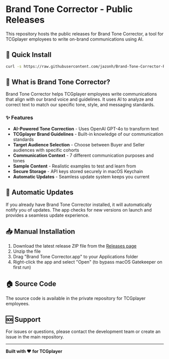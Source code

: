 # Brand Tone Corrector - Public Releases

This repository hosts the public releases for Brand Tone Corrector, a tool for TCGplayer employees to write on-brand communications using AI.

## 🚀 Quick Install

```bash
curl -s https://raw.githubusercontent.com/jazonh/Brand-Tone-Corrector-Releases/main/install.sh | bash
```

## 📱 What is Brand Tone Corrector?

Brand Tone Corrector helps TCGplayer employees write communications that align with our brand voice and guidelines. It uses AI to analyze and correct text to match our specific tone, style, and messaging standards.

### ✨ Features

- **AI-Powered Tone Correction** - Uses OpenAI GPT-4o to transform text
- **TCGplayer Brand Guidelines** - Built-in knowledge of our communication standards
- **Target Audience Selection** - Choose between Buyer and Seller audiences with specific cohorts
- **Communication Context** - 7 different communication purposes and tones
- **Sample Content** - Realistic examples to test and learn from
- **Secure Storage** - API keys stored securely in macOS Keychain
- **Automatic Updates** - Seamless update system keeps you current

## 🔄 Automatic Updates

If you already have Brand Tone Corrector installed, it will automatically notify you of updates. The app checks for new versions on launch and provides a seamless update experience.

## 📥 Manual Installation

1. Download the latest release ZIP file from the [Releases page](https://github.com/jazonh/Brand-Tone-Corrector-Releases/releases)
2. Unzip the file
3. Drag "Brand Tone Corrector.app" to your Applications folder
4. Right-click the app and select "Open" (to bypass macOS Gatekeeper on first run)

## 🏠 Source Code

The source code is available in the private repository for TCGplayer employees.

## 🆘 Support

For issues or questions, please contact the development team or create an issue in the main repository.

---

**Built with ❤️ for TCGplayer**
